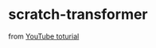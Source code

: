 # scratch-transformer
from [YouTube toturial](https://www.youtube.com/watch?v=ISNdQcPhsts&t=8423s&ab_channel=UmarJamil)